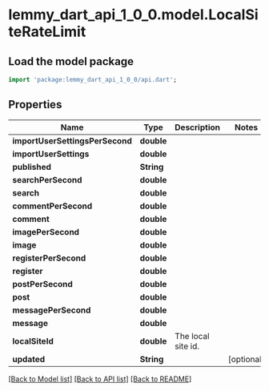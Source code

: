# lemmy_dart_api_1_0_0.model.LocalSiteRateLimit

## Load the model package
```dart
import 'package:lemmy_dart_api_1_0_0/api.dart';
```

## Properties
Name | Type | Description | Notes
------------ | ------------- | ------------- | -------------
**importUserSettingsPerSecond** | **double** |  | 
**importUserSettings** | **double** |  | 
**published** | **String** |  | 
**searchPerSecond** | **double** |  | 
**search** | **double** |  | 
**commentPerSecond** | **double** |  | 
**comment** | **double** |  | 
**imagePerSecond** | **double** |  | 
**image** | **double** |  | 
**registerPerSecond** | **double** |  | 
**register** | **double** |  | 
**postPerSecond** | **double** |  | 
**post** | **double** |  | 
**messagePerSecond** | **double** |  | 
**message** | **double** |  | 
**localSiteId** | **double** | The local site id. | 
**updated** | **String** |  | [optional] 

[[Back to Model list]](../README.md#documentation-for-models) [[Back to API list]](../README.md#documentation-for-api-endpoints) [[Back to README]](../README.md)


